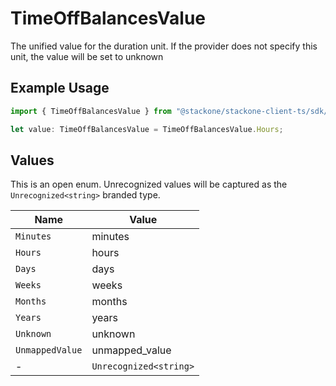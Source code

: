 # TimeOffBalancesValue

The unified value for the duration unit. If the provider does not specify this unit, the value will be set to unknown

## Example Usage

```typescript
import { TimeOffBalancesValue } from "@stackone/stackone-client-ts/sdk/models/shared";

let value: TimeOffBalancesValue = TimeOffBalancesValue.Hours;
```

## Values

This is an open enum. Unrecognized values will be captured as the `Unrecognized<string>` branded type.

| Name                   | Value                  |
| ---------------------- | ---------------------- |
| `Minutes`              | minutes                |
| `Hours`                | hours                  |
| `Days`                 | days                   |
| `Weeks`                | weeks                  |
| `Months`               | months                 |
| `Years`                | years                  |
| `Unknown`              | unknown                |
| `UnmappedValue`        | unmapped_value         |
| -                      | `Unrecognized<string>` |